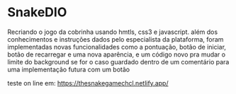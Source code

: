 # SnakeDIO

Recriando o jogo da cobrinha usando hmtls, css3 e javascript. além dos conhecimentos e instruções dados pelo especialista da plataforma, foram implementadas novas funcionalidades como a pontuação, botão de iniciar, botão de recarregar e uma nova aparência, e um código novo pra mudar o limite do background se for o caso guardado dentro de um comentário para uma implementação futura com um botão

teste on line em:
https://thesnakegamechcl.netlify.app/
